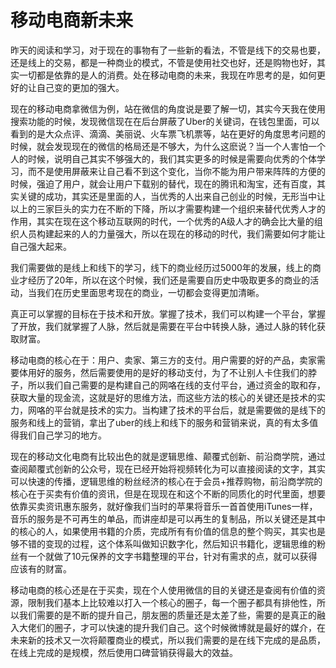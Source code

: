 # 移动电商新未来

昨天的阅读和学习，对于现在的事物有了一些新的看法，不管是线下的交易也要，还是线上的交易，都是一种商业的模式，不管是使用社交也好，还是购物也好，其实一切都是依靠的是人的消费。处在移动电商的未来，我现在咋思考的是，如何更好的让自己变的更加的强大。

现在的移动电商拿微信为例，站在微信的角度说是要了解一切，其实今天我在使用搜索功能的时候，发现微信现在在后台屏蔽了Uber的关键词，在钱包里面，可以看到的是大众点评、滴滴、美丽说、火车票飞机票等，站在更好的角度思考问题的时候，就会发现现在的微信的格局还是不够大，为什么这麽说？当一个人害怕一个人的时候，说明自己其实不够强大的，我们其实更多的时候是需要向优秀的个体学习，而不是使用屏蔽来让自己看不到这个变化，当你不能为用户带来阵阵的方便的时候，强迫了用户，就会让用户下载别的替代，现在的腾讯和淘宝，还有百度，其实关键的成功，其实还是里面的人，当优秀的人出来自己创业的时候，无形当中让以上的三家巨头的实力在不断的下降，所以才需要构建一个组织来替代优秀人才的作用，其实在现在这个移动互联网的时代，一个优秀的A级人才的确会比大量的组织人员构建起来的人的力量强大，所以在现在的移动的时代，我们需要如何才能让自己强大起来。

我们需要做的是线上和线下的学习，线下的商业经历过5000年的发展，线上的商业才经历了20年，所以在这个时候，我们还是需要自历史中吸取更多的商业的活动，当我们在历史里面思考现在的商业，一切都会变得更加清晰。

真正可以掌握的目标在于技术和开放。掌握了技术，我们可以构建一个平台，掌握了开放，我们就掌握了人脉，然后就是需要在平台中转换人脉，通过人脉的转化获取财富。

移动电商的核心在于：用户、卖家、第三方的支付。用户需要的好的产品，卖家需要体用好的服务，然后需要使用的是好的移动支付，为了不让别人卡住我们的脖子，所以我们自己需要的是构建自己的网咯在线的支付平台，通过资金的取和存，获取大量的现金流，这就是好的思维方法，而这些方法的核心的关键还是技术的实力，网咯的平台就是技术的实力。当构建了技术的平台后，就是需要做的是线下的服务和线上的营销，拿出了uber的线上和线下的服务和营销来说，真的有太多值得我们自己学习的地方。

现在的移动文化电商有比较出色的就是逻辑思维、颠覆式创新、前沿商学院，通过查阅颠覆式创新的公众号，现在已经开始将视频转化为可以直接阅读的文字，其实可以快速的传播，逻辑思维的粉丝经济的核心在于会员+推荐购物，前沿商学院的核心在于买卖有价值的资讯，但是在现现在和这个不断的同质化的时代里面，想要依靠买卖资讯惠东服务，就好像我们当时的苹果将音乐一首首使用iTunes一样，音乐的服务是不可再生的单品，而讲座却是可以再生的复制品，所以关键还是其中的核心的人，如果使用书籍的介质，完成所有有价值的信息的整个购买，其实也是够不错的变现的过程，这个体系叫做知识数字化，然后知识书籍化，逻辑思维的粉丝有一个就做了10元保养的文字书籍整理的平台，针对有需求的点，就可以获得应该有的财富。

移动电商的核心还是在于买卖，现在个人使用微信的目的关键还是查阅有价值的资源，限制我们基本上比较难以打入一个核心的圈子，每一个圈子都具有排他性，所以我们需要的是不断的提升自己，朋友圈的质量还是太差了些，需要的是真正的融入大佬们的圈子，才可以快速的提升我们自己。这个时候微博就是最好的媒介，在未来新的技术又一次将颠覆商业的模式，所以我们需要的是在线下完成的是品质，在线上完成的是规模，然后使用口碑营销获得最大的效益。

